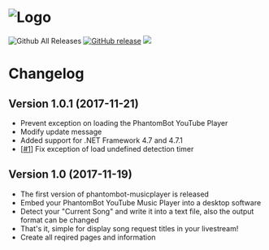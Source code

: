 # <img alt="Logo" src="https://raw.githubusercontent.com/promarcel/phantombot-musicplayer/master/.github/logo.png" />

![Github All Releases](https://img.shields.io/github/downloads/promarcel/phantombot-musicplayer/total.svg) [![GitHub release](https://img.shields.io/github/release/promarcel/phantombot-musicplayer.svg)](https://github.com/promarcel/phantombot-musicplayer/releases)  [<img src="https://discordapp.com/api/guilds/283665932910592001/widget.png?style=shield">](https://discord.gg/FNrduZN)

# Changelog

## Version 1.0.1 (2017-11-21)

- Prevent exception on loading the PhantomBot YouTube Player
- Modify update message
- Added support for .NET Framework 4.7 and 4.7.1
- [[#1](https://github.com/promarcel/phantombot-musicplayer/issues/1)] Fix exception of load undefined detection timer

## Version 1.0 (2017-11-19)

- The first version of phantombot-musicplayer is released
- Embed your PhantomBot YouTube Music Player into a desktop software
- Detect your "Current Song" and write it into a text file, also the output format can be changed
- That's it, simple for display song request titles in your livestream!
- Create all reqired pages and information
